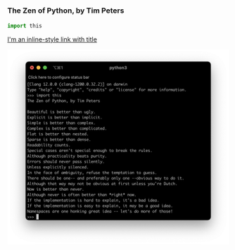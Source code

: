 
### The Zen of Python, by Tim Peters

```python
import this
```

[I'm an inline-style link with title](/unizd/test.md "Test.md")


![](/assets/images/python-zen.png)